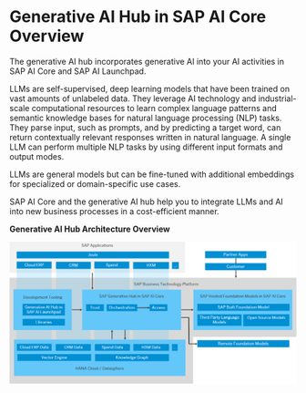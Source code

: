 <!-- loioa126bd67458945e881ec3fed2746e576 -->

# Generative AI Hub in SAP AI Core Overview

The generative AI hub incorporates generative AI into your AI activities in SAP AI Core and SAP AI Launchpad.

LLMs are self-supervised, deep learning models that have been trained on vast amounts of unlabeled data. They leverage AI technology and industrial-scale computational resources to learn complex language patterns and semantic knowledge bases for natural language processing \(NLP\) tasks. They parse input, such as prompts, and by predicting a target word, can return contextually relevant responses written in natural language. A single LLM can perform multiple NLP tasks by using different input formats and output modes.

LLMs are general models but can be fine-tuned with additional embeddings for specialized or domain-specific use cases.

SAP AI Core and the generative AI hub help you to integrate LLMs and AI into new business processes in a cost-efficient manner.

  
  
**Generative AI Hub Architecture Overview**

![](images/LLM_Infrastructure_8b7110e.png "Generative AI Hub Architecture Overview")

